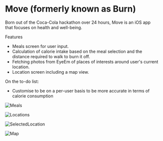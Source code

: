 # Move (formerly known as Burn)
Born out of the Coca-Cola hackathon over 24 hours, Move is an iOS app that focuses on health and well-being.

Features
- Meals screen for user input.
- Calculation of calorie intake based on the meal selection and the distance required to walk to burn it off.
- Fetching photos from EyeEm of places of interests around user's current location.
- Location screen including a map view.

On the to-do list:
- Customise to be on a per-user basis to be more accurate in terms of calorie consumption


![Meals](https://github.com/melissayung/burn-ios-app/blob/master/burn-ios-app/ScreenshotMeals.png)

![Locations](https://github.com/melissayung/burn-ios-app/blob/master/burn-ios-app/ScreenshotEyeEmLocations.png)

![SelectedLocation](https://github.com/melissayung/burn-ios-app/blob/master/burn-ios-app/ScreenshotPlaceOfInterest.png)

![Map](https://github.com/melissayung/burn-ios-app/blob/master/burn-ios-app/ScreenshotMap.png)
